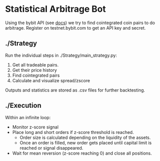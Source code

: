 # Statistical Arbitrage Bot

Using the bybit API (see [docs](https://bybit-exchange.github.io/docs/linear)) we try to find cointegrated coin pairs to do arbitrage. Register on testnet.bybit.com to get an API key and secret.

## ./Strategy

Run the individual steps in ./Strategy/main_strategy.py:

1. Get all tradeable pairs.
2. Get their price history
3. Find cointegrated pairs
4. Calculate and visualize spread/zscore

Outputs and statistics are stored as .csv files for further backtesting.


## ./Execution

Within an infinite loop:
- Monitor z-score signal
- Place long and short orders if z-score threshold is reached.
  - Order size is calculated depending on the liquidity of the assets. 
  - Once an order is filled, new order gets placed until capital limit is reached or signal disappeared.
- Wait for mean reversion (z-score reaching 0) and close all positions.